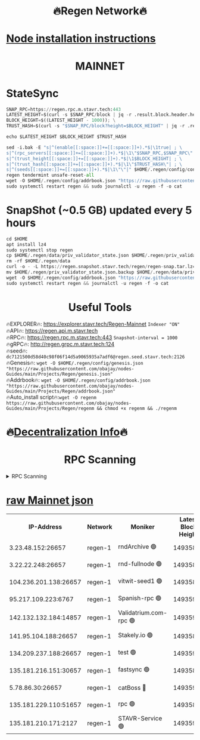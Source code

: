 <h1 align="center"> 🔥Regen Network🔥</h1>

[Node installation instructions](https://github.com/obajay/nodes-Guides/tree/main/Projects/Regen)
=
<h1 align="center"> MAINNET</h1>

# StateSync
```python
SNAP_RPC=https://regen.rpc.m.stavr.tech:443
LATEST_HEIGHT=$(curl -s $SNAP_RPC/block | jq -r .result.block.header.height); \
BLOCK_HEIGHT=$((LATEST_HEIGHT - 1000)); \
TRUST_HASH=$(curl -s "$SNAP_RPC/block?height=$BLOCK_HEIGHT" | jq -r .result.block_id.hash)

echo $LATEST_HEIGHT $BLOCK_HEIGHT $TRUST_HASH

sed -i.bak -E "s|^(enable[[:space:]]+=[[:space:]]+).*$|\1true| ; \
s|^(rpc_servers[[:space:]]+=[[:space:]]+).*$|\1\"$SNAP_RPC,$SNAP_RPC\"| ; \
s|^(trust_height[[:space:]]+=[[:space:]]+).*$|\1$BLOCK_HEIGHT| ; \
s|^(trust_hash[[:space:]]+=[[:space:]]+).*$|\1\"$TRUST_HASH\"| ; \
s|^(seeds[[:space:]]+=[[:space:]]+).*$|\1\"\"|" $HOME/.regen/config/config.toml
regen tendermint unsafe-reset-all
wget -O $HOME/.regen/config/addrbook.json "https://raw.githubusercontent.com/obajay/nodes-Guides/main/Projects/Regen/addrbook.json"
sudo systemctl restart regen && sudo journalctl -u regen -f -o cat
```
# SnapShot (~0.5 GB) updated every 5 hours
```python
cd $HOME
apt install lz4
sudo systemctl stop regen
cp $HOME/.regen/data/priv_validator_state.json $HOME/.regen/priv_validator_state.json.backup
rm -rf $HOME/.regen/data
curl -o - -L https://regen.snapshot.stavr.tech/regen/regen-snap.tar.lz4 | lz4 -c -d - | tar -x -C $HOME/.regen --strip-components 2
mv $HOME/.regen/priv_validator_state.json.backup $HOME/.regen/data/priv_validator_state.json
wget -O $HOME/.regen/config/addrbook.json "https://raw.githubusercontent.com/obajay/nodes-Guides/main/Projects/Regen/addrbook.json"
sudo systemctl restart regen && journalctl -u regen -f -o cat
```

 <h1 align="center"> Useful Tools</h1>

🔥EXPLORER🔥:     https://explorer.stavr.tech/Regen-Mainnet        `Indexer "ON"` \
🔥API🔥:          https://regen.api.m.stavr.tech \
🔥RPC🔥:          https://regen.rpc.m.stavr.tech:443              `Snapshot-interval = 1000` \
🔥gRPC🔥:         http://regen.grpc.m.stavr.tech:124 \
🔥seed🔥:      `dc7121500d58d40c98f06f14d5a9065935a7adf6@regen.seed.stavr.tech:2126` \
🔥Genesis🔥:   `wget -O $HOME/.regen/config/genesis.json "https://raw.githubusercontent.com/obajay/nodes-Guides/main/Projects/Regen/genesis.json"` \
🔥Addrbook🔥:  `wget -O $HOME/.regen/config/addrbook.json "https://raw.githubusercontent.com/obajay/nodes-Guides/main/Projects/Regen/addrbook.json"` \
🔥Auto_install script🔥:`wget -O regenm https://raw.githubusercontent.com/obajay/nodes-Guides/main/Projects/Regen/regenm && chmod +x regenm && ./regenm`

🔥[Decentralization Info](https://github.com/obajay/StateSync-snapshots/tree/main/Projects/Regen/Decentralization)🔥
=
<h1 align="center"> RPC Scanning</h1>

<details>
<summary>RPC Scanning</summary>

<h2 align="center"> We scan nodes in real time every 4 hours. And we provide the final result of RPC endpoints.
We cannot influence the operation of these nodes in any way. </h2>


```python
If Voting Power is higher than 0 --> then the Node is a validator of the network and may be subject to attack and be a potential threat to the chain.
```
```python
We marked such validators with a red symbol
```

</details>

[raw Mainnet json](https://rpc-check.regenm.stavr.tech/regenm/rpc-regenm-result.json)
=


<table><tr><th>IP-Address</th><th>Network</th><th>Moniker</th><th>Latest Block Height</th><th>Earliest Block Height</th><th>Catching Up</th><th>Tx Index</th><th>Voting Power</th><th>Scan Time</th></tr><tr><td>3.23.48.152:26657</td><td>regen-1</td><td>rndArchive 🟢</td><td>14935897</td><td>1</td><td>False</td><td>on</td><td>0</td><td>2024-03-02T02:47:59.522342192UTC</td></tr><tr><td>3.22.22.248:26657</td><td>regen-1</td><td>rnd-fullnode 🟢</td><td>14935897</td><td>4134001</td><td>False</td><td>on</td><td>0</td><td>2024-03-02T02:47:56.872948999UTC</td></tr><tr><td>104.236.201.138:26657</td><td>regen-1</td><td>vitwit-seed1 🟢</td><td>14935893</td><td>8943001</td><td>False</td><td>on</td><td>0</td><td>2024-03-02T02:47:35.156632475UTC</td></tr><tr><td>95.217.109.223:6767</td><td>regen-1</td><td>Spanish-rpc 🟢</td><td>14935900</td><td>10068001</td><td>False</td><td>on</td><td>0</td><td>2024-03-02T02:48:14.626326804UTC</td></tr><tr><td>142.132.132.184:14857</td><td>regen-1</td><td>Validatrium.com-rpc 🟢</td><td>14935900</td><td>11175001</td><td>False</td><td>on</td><td>0</td><td>2024-03-02T02:48:14.845204748UTC</td></tr><tr><td>141.95.104.188:26657</td><td>regen-1</td><td>Stakely.io 🟢</td><td>14935896</td><td>13442501</td><td>False</td><td>on</td><td>0</td><td>2024-03-02T02:47:50.045109993UTC</td></tr><tr><td>134.209.237.188:26657</td><td>regen-1</td><td>test 🟢</td><td>14935901</td><td>13992001</td><td>False</td><td>on</td><td>0</td><td>2024-03-02T02:48:23.406689873UTC</td></tr><tr><td>135.181.216.151:30657</td><td>regen-1</td><td>fastsync 🟢</td><td>14935898</td><td>14457001</td><td>False</td><td>off</td><td>0</td><td>2024-03-02T02:48:04.155950212UTC</td></tr><tr><td>5.78.86.30:26657</td><td>regen-1</td><td>catBoss 🔴</td><td>14935903</td><td>14797001</td><td>False</td><td>on</td><td>9086634999</td><td>2024-03-02T02:48:30.440684018UTC</td></tr><tr><td>135.181.229.110:51657</td><td>regen-1</td><td>rpc 🟢</td><td>14935895</td><td>14844001</td><td>False</td><td>on</td><td>0</td><td>2024-03-02T02:47:47.745238583UTC</td></tr><tr><td>135.181.210.171:2127</td><td>regen-1</td><td>STAVR-Service 🟢</td><td>14935903</td><td>14935001</td><td>False</td><td>on</td><td>0</td><td>2024-03-02T02:48:34.795237725UTC</td></tr></table>